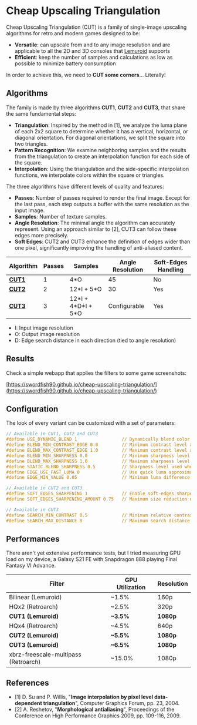 # Cheap Upscaling Triangulation

Cheap Upscaling Triangulation (CUT) is a family of single-image upscaling algorithms for retro and modern games designed to be:

* **Versatile**: can upscale from and to any image resolution and are applicable to all the 2D and 3D consoles that [Lemuroid](https://github.com/Swordfish90/Lemuroid) supports
* **Efficient**: keep the number of samples and calculations as low as possible to minimize battery consumption

In order to achieve this, we need to **CUT some corners**... Literally!

## Algorithms

The family is made by three algorithms **CUT1**, **CUT2** and **CUT3**, that share the same fundamental steps:
* **Triangulation**: Inspired by the method in [1], we analyze the luma plane of each 2x2 square to determine whether it has a vertical, horizontal, or diagonal orientation.  For diagonal orientations, we split the square into two triangles.
* **Pattern Recognition**: We examine neighboring samples and the results from the triangulation to create an interpolation function for each side of the square.
* **Interpolation**: Using the triangulation and the side-specific interpolation functions, we interpolate colors within the square or triangles.

The three algorithms have different levels of quality and features:
* **Passes**: Number of passes required to render the final image. Except for the last pass, each step outputs a buffer with the same resolution as the input image.
* **Samples**: Number of texture samples.
* **Angle Resolution**: The minimal angle the algorithm can accurately represent. Using an approach similar to [2], CUT3 can follow these edges more precisely.
* **Soft Edges**: CUT2 and CUT3 enhance the definition of edges wider than one pixel, significantly improving the handling of anti-aliased content.

| Algorithm                    | Passes | Samples                | Angle Resolution | Soft-Edges Handling |
|------------------------------|--------|------------------------|------------------|---------------------|
| **[CUT1](src/shaders/cut1)** | 1      | 4\*O                   | 45               | No                  |
| **[CUT2](src/shaders/cut2)** | 2      | 12\*I + 5\*O           | 30               | Yes                 |
| **[CUT3](src/shaders/cut3)** | 3      | 12\*I + 4\*D\*I + 5\*O | Configurable     | Yes                 |

* I: Input image resolution
* O: Output image resolution
* D: Edge search distance in each direction (tied to angle resolution)

## Results

Check a simple webapp that applies the filters to some game screenshots:

[https://swordfish90.github.io/cheap-upscaling-triangulation/](https://swordfish90.github.io/cheap-upscaling-triangulation/)

## Configuration

The look of every variant can be customized with a set of parameters:

```glsl
// Available in CUT1, CUT2 and CUT3
#define USE_DYNAMIC_BLEND 1                 // Dynamically blend color with respect to contrast
#define BLEND_MIN_CONTRAST_EDGE 0.0         // Minimum contrast level at which sharpness starts increasing [0, 1]
#define BLEND_MAX_CONTRAST_EDGE 1.0         // Maximum contrast level at which sharpness stops increasing [0, 1]
#define BLEND_MIN_SHARPNESS 0.0             // Minimum sharpness level [0, 1]
#define BLEND_MAX_SHARPNESS 1.0             // Maximum sharpness level [0, 1]
#define STATIC_BLEND_SHARPNESS 0.5          // Sharpness level used when dynamic blending is disabled [0, 1]
#define EDGE_USE_FAST_LUMA 0                // Use quick luma approximation in edge detection
#define EDGE_MIN_VALUE 0.05                 // Minimum luma difference used in edge detection [0, 1]

// Available in CUT2 and CUT3
#define SOFT_EDGES_SHARPENING 1             // Enable soft-edges sharpening
#define SOFT_EDGES_SHARPENING_AMOUNT 0.75   // Maximum size reduction of soft-edges pixels (antialiased pixels) [0, 1]

// Available in CUT3
#define SEARCH_MIN_CONTRAST 0.5             // Minimum relative contrast for search to include current pattern [0, 1]
#define SEARCH_MAX_DISTANCE 8               // Maximum search distance in each direction (N,E,S,W) to find a continuous edge [1, ∞[
```

## Performances

There aren't yet extensive performance tests, but I tried measuring GPU load on my device, a Galaxy S21 FE with Snapdragon 888 playing Final Fantasy VI Advance.

| Filter                               | GPU Utilization | Resolution |
|--------------------------------------|-----------------|------------|
| Bilinear (Lemuroid)                  | ~1.5%           | 160p       |
| HQx2 (Retroarch)                     | ~2.5%           | 320p       |
| **CUT1 (Lemuroid)**                  | **~3.5%**       | **1080p**  |
| HQx4 (Retroarch)                     | ~4.5%           | 640p       |
| **CUT2 (Lemuroid)**                  | **~5.5%**       | **1080p**  |
| **CUT3 (Lemuroid)**                  | **~6.5%**       | **1080p**  |
| xbrz-freescale-multipass (Retroarch) | ~15.0%          | 1080p      |

## References

* [1] D. Su and P. Willis, "**Image interpolation by pixel level data-dependent triangulation**", Computer Graphics Forum, pp. 23, 2004.
* [2] A. Reshetov, "**Morphological antialiasing**", Proceedings of the Conference on High Performance Graphics 2009, pp. 109-116, 2009.
